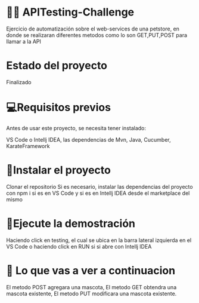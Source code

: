 # 👩‍💻 APITesting-Challenge

Ejercicio de automatización sobre el web-services de una petstore, en donde se realizaran diferentes metodos como lo son GET,PUT,POST para llamar a la API

# Estado del proyecto

Finalizado

# 💻Requisitos previos

Antes de usar este proyecto, se necesita tener instalado:

 VS Code o Intellj IDEA, las dependencias de Mvn, Java, Cucumber, KarateFramework 
 
 # 🚀Instalar el proyecto
 
Clonar el repositorio
Si es necesario, instalar las dependencias del proyecto con npm i si es en VS Code y si es en Intellj IDEA desde el marketplace del mismo

# 🚀Ejecute la demostración

Haciendo click en testing, el cual se ubica en la barra lateral izquierda en el VS Code o haciendo click en RUN si si abre con Intellj IDEA

# 👀 Lo que vas a ver a continuacion
El metodo POST agregara una mascota,
El metodo GET obtendra una mascota existente,
El metodo PUT modificara una mascota existente.
